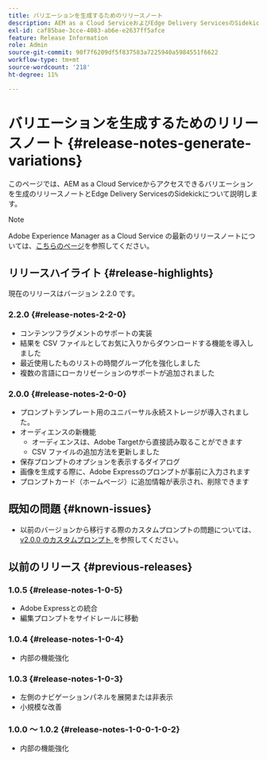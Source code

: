 ```yaml
---
title: バリエーションを生成するためのリリースノート
description: AEM as a Cloud ServiceおよびEdge Delivery ServicesのSidekickからアクセスできる、バリエーションを生成するためのリリースノート
exl-id: caf85bae-3cce-4083-ab6e-e2637ff5afce
feature: Release Information
role: Admin
source-git-commit: 90f7f6209df5f837583a7225940a5984551f6622
workflow-type: tm+mt
source-wordcount: '218'
ht-degree: 11%

---
```


# バリエーションを生成するためのリリースノート {#release-notes-generate-variations}

このページでは、AEM as a Cloud Serviceからアクセスできるバリエーションを生成のリリースノートとEdge Delivery ServicesのSidekickについて説明します。

>[!NOTE]
>
>Adobe Experience Manager as a Cloud Service の最新のリリースノートについては、[こちらのページ](/help/release-notes/release-notes-cloud/release-notes-current.md)を参照してください。

## リリースハイライト {#release-highlights}

現在のリリースはバージョン 2.2.0 です。

### 2.2.0 {#release-notes-2-2-0}

* コンテンツフラグメントのサポートの実装
* 結果を CSV ファイルとしてお気に入りからダウンロードする機能を導入しました
* 最近使用したものリストの時間グループ化を強化しました
* 複数の言語にローカリゼーションのサポートが追加されました

### 2.0.0 {#release-notes-2-0-0}

* プロンプトテンプレート用のユニバーサル永続ストレージが導入されました。
* オーディエンスの新機能
   * オーディエンスは、Adobe Targetから直接読み取ることができます
   * CSV ファイルの追加方法を更新しました
* 保存プロンプトのオプションを表示するダイアログ
* 画像を生成する際に、Adobe Expressのプロンプトが事前に入力されます
* プロンプトカード（ホームページ）に追加情報が表示され、削除できます

## 既知の問題 {#known-issues}

* 以前のバージョンから移行する際のカスタムプロンプトの問題については、[v2.0.0 のカスタムプロンプト ](/help/generative-ai/generate-variations.md#custom-prompts-v200) を参照してください。

## 以前のリリース {#previous-releases}

### 1.0.5 {#release-notes-1-0-5}

* Adobe Expressとの統合
* 編集プロンプトをサイドレールに移動

### 1.0.4 {#release-notes-1-0-4}

* 内部の機能強化

### 1.0.3 {#release-notes-1-0-3}

* 左側のナビゲーションパネルを展開または非表示
* 小規模な改善

### 1.0.0 ～ 1.0.2 {#release-notes-1-0-0-1-0-2}

* 内部の機能強化
